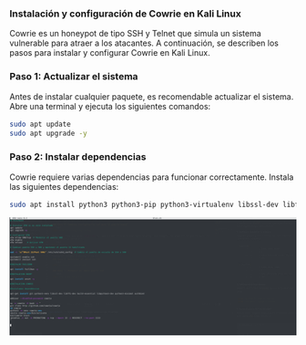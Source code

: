 ### Instalación y configuración de Cowrie en Kali Linux
Cowrie es un honeypot de tipo SSH y Telnet que simula un sistema vulnerable para atraer a los atacantes. A continuación, se describen los pasos para instalar y configurar Cowrie en Kali Linux.
### Paso 1: Actualizar el sistema
Antes de instalar cualquier paquete, es recomendable actualizar el sistema. Abre una terminal y ejecuta los siguientes comandos:
```bash
sudo apt update
sudo apt upgrade -y
```
### Paso 2: Instalar dependencias
Cowrie requiere varias dependencias para funcionar correctamente. Instala las siguientes dependencias:
```bash
sudo apt install python3 python3-pip python3-virtualenv libssl-dev libffi-dev build-essential -y
```
![alt text](/ANEXOS/image_cowrie.png)